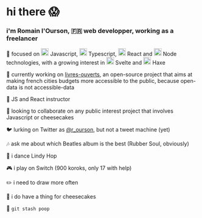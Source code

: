# hi there :scream:

### i'm Romain l'Ourson, :fr: web developper, working as a freelancer

🌱 focused on <img src="https://upload.wikimedia.org/wikipedia/commons/thumb/9/99/Unofficial_JavaScript_logo_2.svg/240px-Unofficial_JavaScript_logo_2.svg.png" width=20/> Javascript, 
<img src="https://camo.githubusercontent.com/932bc3897ff7b04c5665e21371090d7820cba9f1/68747470733a2f2f63646e2e69636f6e73636f75742e636f6d2f69636f6e2f667265652f706e672d3531322f747970657363726970742d313137343936352e706e67" width=20 /> Typescript, <img src="https://camo.githubusercontent.com/0f6fc25bdc2d142cab7b3e1b723bea5bdc6ca0c9/68747470733a2f2f63646e342e69636f6e66696e6465722e636f6d2f646174612f69636f6e732f6c6f676f732d332f3630302f52656163742e6a735f6c6f676f2d3531322e706e67" width=20/> React and <img src="https://www.fullstacklabs.co/img/developersNode/node-node.png" width=20/> Node technologies, with a growing interest in <img src="https://upload.wikimedia.org/wikipedia/commons/thumb/1/1b/Svelte_Logo.svg/851px-Svelte_Logo.svg.png" width=20 /> Svelte and <img src="http://coinflipstudios.com/devblog/wp-content/uploads/2015/02/haxe-logo1.png" width=20 /> Haxe


:construction: currently working on [livres-ouverts](livres-ouverts.fr), an open-source project that aims at making french cities budgets more accessible to the public, because open-data is not accessible-data

:book: JS and React instructor

:thought_balloon: looking to collaborate on any public interest project that involves Javascript or cheesecakes

:bird: lurking on Twitter as [@r_ourson](https://twitter.com/r_ourson), but not a tweet machine (yet)

:notes: ask me about which Beatles album is the best (Rubber Soul, obviously)

:dancers: i dance Lindy Hop

:video_game: i play on Switch (900 koroks, only 17 with help)

:pencil2: i need to draw more often

:cake: i do have a thing for cheesecakes

:poop: `git stash poop`
